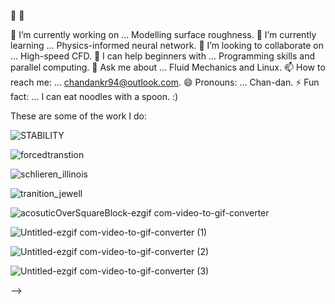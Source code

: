  👋 👋
 
 🔭 I’m currently working on ... Modelling surface roughness.
🌱 I’m currently learning ... Physics-informed neural network.
👯 I’m looking to collaborate on ... High-speed CFD.
🤔 I can help beginners with ... Programming skills and parallel computing.
💬 Ask me about ... Fluid Mechanics and Linux.
📫 How to reach me: ... chandankr94@outlook.com.
😄 Pronouns: ... Chan-dan.
⚡ Fun fact: ... I can eat noodles with a spoon. :)

These are some of the work I do:

![STABILITY](https://github.com/user-attachments/assets/aa070cba-7edf-45cd-a084-aab88e4deb7c)

![forcedtranstion](https://github.com/user-attachments/assets/da6a4a6e-df6d-45fc-89a2-6a658ecdf6db)

![schlieren_illinois](https://github.com/user-attachments/assets/c5e807dd-d684-4c81-8f53-3cbec469a312)

![tranition_jewell](https://github.com/user-attachments/assets/55211931-5bc1-4802-889f-7620eeac67e4)

![acosuticOverSquareBlock-ezgif com-video-to-gif-converter](https://github.com/user-attachments/assets/6f123bc0-ceaf-4a33-915e-19a3ba02beb6)


![Untitled-ezgif com-video-to-gif-converter (1)](https://github.com/user-attachments/assets/253d5200-3775-4974-a03d-423e65119b0d)


![Untitled-ezgif com-video-to-gif-converter (2)](https://github.com/user-attachments/assets/b31ef68a-caff-424a-ae24-b3705f89108f)

![Untitled-ezgif com-video-to-gif-converter (3)](https://github.com/user-attachments/assets/b4cf8106-bb45-4160-ac2a-e98af1945e96)



-->

<!--
**chandan26-ctrl/chandan26-ctrl** is a ✨ _special_ ✨ repository because its `README.md` (this file) appears on your GitHub profile.

Here are some ideas to get you started:

 🔭 I’m currently working on ... Modelling surface roughness
- 🌱 I’m currently learning ... Physics informed neural network
- 👯 I’m looking to collaborate on ... high-speed CFD
- 🤔 I’m looking for help with ... Programming skill
- 💬 Ask me about ... Fluid Mechanics and Linux
- 📫 How to reach me: ... chandankr94@outlook.com
- 😄 Pronouns: ... Chan-dan
- ⚡ Fun fact: ... I eat noodles with spoon :)
-->
